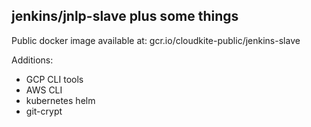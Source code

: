 ## jenkins/jnlp-slave plus some things ##

Public docker image available at: gcr.io/cloudkite-public/jenkins-slave

Additions:
* GCP CLI tools
* AWS CLI
* kubernetes helm
* git-crypt

